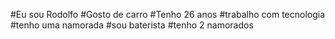 #Eu sou Rodolfo
#Gosto de carro
#Tenho 26 anos
#trabalho com tecnologia
#tenho uma namorada
#sou baterista
#tenho 2 namorados
